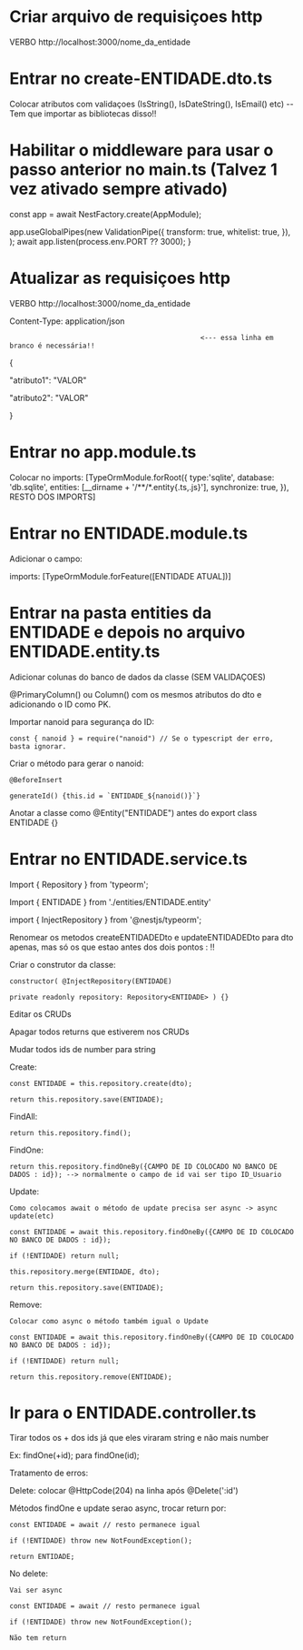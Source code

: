 # Criar arquivo de requisiçoes http
VERBO http://localhost:3000/nome_da_entidade

# Entrar no create-ENTIDADE.dto.ts
Colocar atributos com validaçoes (IsString(), IsDateString(), IsEmail() etc) -- Tem que importar as bibliotecas disso!!

# Habilitar o middleware para usar o passo anterior no main.ts (Talvez 1 vez ativado sempre ativado)
  const app = await NestFactory.create(AppModule);
  
  app.useGlobalPipes(new ValidationPipe({
    transform: true,
    whitelist: true,
  }),
  );
  await app.listen(process.env.PORT ?? 3000);
}

# Atualizar as requisiçoes http
VERBO http://localhost:3000/nome_da_entidade

Content-Type: application/json

                                                   <--- essa linha em branco é necessária!!
                                                   
{

"atributo1": "VALOR"

"atributo2": "VALOR"

}

# Entrar no app.module.ts
Colocar no imports: [TypeOrmModule.forRoot({
      type:'sqlite',
      database: 'db.sqlite',
      entities: [__dirname + '/**/*.entity{.ts,.js}'],
      synchronize: true,
    }), RESTO DOS IMPORTS]

# Entrar no ENTIDADE.module.ts
Adicionar o campo:

imports: [TypeOrmModule.forFeature([ENTIDADE ATUAL])]

# Entrar na pasta entities da ENTIDADE e depois no arquivo ENTIDADE.entity.ts

Adicionar colunas do banco de dados da classe (SEM VALIDAÇOES)

@PrimaryColumn() ou Column() com os mesmos atributos do dto e adicionando o ID como PK.

Importar nanoid para segurança do ID:

    const { nanoid } = require("nanoid") // Se o typescript der erro, basta ignorar.
    
Criar o método para gerar o nanoid:

    @BeforeInsert
    
    generateId() {this.id = `ENTIDADE_${nanoid()}`}
    
Anotar a classe como @Entity("ENTIDADE") antes do export class ENTIDADE {}

# Entrar no ENTIDADE.service.ts
Import { Repository } from 'typeorm';

Import { ENTIDADE } from './entities/ENTIDADE.entity'

import { InjectRepository } from '@nestjs/typeorm';

Renomear os metodos createENTIDADEDto e updateENTIDADEDto para dto apenas, mas só os que estao antes dos dois pontos : !!

Criar o construtor da classe:

    constructor( @InjectRepository(ENTIDADE)
    
    private readonly repository: Repository<ENTIDADE> ) {}

Editar os CRUDs

Apagar todos returns que estiverem nos CRUDs

Mudar todos ids de number para string

Create:

    const ENTIDADE = this.repository.create(dto);
    
    return this.repository.save(ENTIDADE);
    
FindAll:

    return this.repository.find();
    
FindOne:

    return this.repository.findOneBy({CAMPO DE ID COLOCADO NO BANCO DE DADOS : id}); --> normalmente o campo de id vai ser tipo ID_Usuario
    
Update:

    Como colocamos await o método de update precisa ser async -> async update(etc)
    
    const ENTIDADE = await this.repository.findOneBy({CAMPO DE ID COLOCADO NO BANCO DE DADOS : id});
    
    if (!ENTIDADE) return null;
    
    this.repository.merge(ENTIDADE, dto);
    
    return this.repository.save(ENTIDADE);
    
Remove:

    Colocar como async o método também igual o Update
    
    const ENTIDADE = await this.repository.findOneBy({CAMPO DE ID COLOCADO NO BANCO DE DADOS : id});
    
    if (!ENTIDADE) return null;
    
    return this.repository.remove(ENTIDADE);

# Ir para o ENTIDADE.controller.ts

Tirar todos os + dos ids já que eles viraram string e não mais number

Ex: findOne(+id); para findOne(id);

Tratamento de erros:

Delete: colocar @HttpCode(204) na linha após @Delete(':id')

Métodos findOne e update serao async, trocar return por:

    const ENTIDADE = await // resto permanece igual
    
    if (!ENTIDADE) throw new NotFoundException();
    
    return ENTIDADE;

No delete:

    Vai ser async
    
    const ENTIDADE = await // resto permanece igual
    
    if (!ENTIDADE) throw new NotFoundException();
    
    Não tem return
